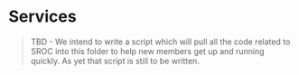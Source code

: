 # Services

> TBD - We intend to write a script which will pull all the code related to SROC into this folder to help new members get up and running quickly. As yet that script is still to be written.
